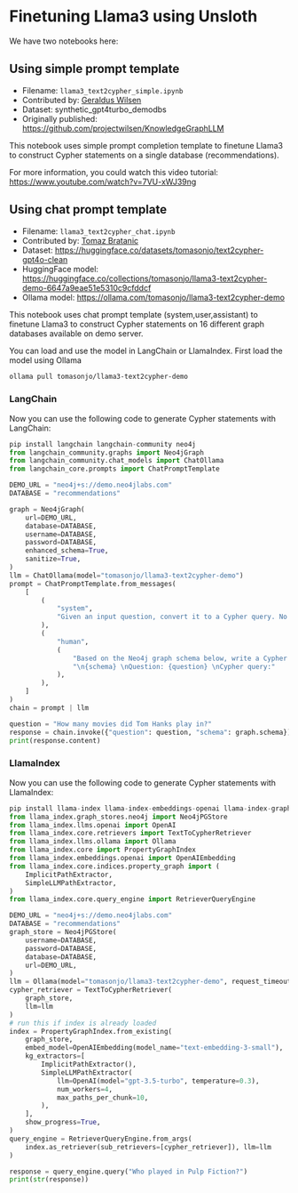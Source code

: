 # Finetuning Llama3 using Unsloth

We have two notebooks here:

## Using simple prompt template

* Filename: `llama3_text2cypher_simple.ipynb`
* Contributed by: [Geraldus Wilsen](https://github.com/projectwilsen/)
* Dataset: synthetic_gpt4turbo_demodbs
* Originally published: https://github.com/projectwilsen/KnowledgeGraphLLM

This notebook uses simple prompt completion template to finetune Llama3 to construct Cypher statements on a single database (recommendations).

For more information, you could watch this video tutorial: https://www.youtube.com/watch?v=7VU-xWJ39ng

## Using chat prompt template

* Filename: `llama3_text2cypher_chat.ipynb`
* Contributed by: [Tomaz Bratanic](https://github.com/tomasonjo)
* Dataset: https://huggingface.co/datasets/tomasonjo/text2cypher-gpt4o-clean
* HuggingFace model: https://huggingface.co/collections/tomasonjo/llama3-text2cypher-demo-6647a9eae51e5310c9cfddcf
* Ollama model: https://ollama.com/tomasonjo/llama3-text2cypher-demo

This notebook uses chat prompt template (system,user,assistant) to finetune Llama3 to construct Cypher statements on 16 different graph databases available on demo server.

You can load and use the model in LangChain or LlamaIndex.
First load the model using Ollama

```bash
ollama pull tomasonjo/llama3-text2cypher-demo
```

### LangChain

Now you can use the following code to generate Cypher statements with LangChain:

```python
pip install langchain langchain-community neo4j
from langchain_community.graphs import Neo4jGraph
from langchain_community.chat_models import ChatOllama
from langchain_core.prompts import ChatPromptTemplate

DEMO_URL = "neo4j+s://demo.neo4jlabs.com"
DATABASE = "recommendations"

graph = Neo4jGraph(
    url=DEMO_URL,
    database=DATABASE,
    username=DATABASE,
    password=DATABASE,
    enhanced_schema=True,
    sanitize=True,
)
llm = ChatOllama(model="tomasonjo/llama3-text2cypher-demo")
prompt = ChatPromptTemplate.from_messages(
    [
        (
            "system",
            "Given an input question, convert it to a Cypher query. No pre-amble.",
        ),
        (
            "human",
            (
                "Based on the Neo4j graph schema below, write a Cypher query that would answer the user's question: "
                "\n{schema} \nQuestion: {question} \nCypher query:"
            ),
        ),
    ]
)
chain = prompt | llm

question = "How many movies did Tom Hanks play in?"
response = chain.invoke({"question": question, "schema": graph.schema})
print(response.content)
```

### LlamaIndex

Now you can use the following code to generate Cypher statements with LlamaIndex:

```python
pip install llama-index llama-index-embeddings-openai llama-index-graph-stores-neo4j
from llama_index.graph_stores.neo4j import Neo4jPGStore
from llama_index.llms.openai import OpenAI
from llama_index.core.retrievers import TextToCypherRetriever
from llama_index.llms.ollama import Ollama
from llama_index.core import PropertyGraphIndex
from llama_index.embeddings.openai import OpenAIEmbedding
from llama_index.core.indices.property_graph import (
    ImplicitPathExtractor,
    SimpleLLMPathExtractor,
)
from llama_index.core.query_engine import RetrieverQueryEngine

DEMO_URL = "neo4j+s://demo.neo4jlabs.com"
DATABASE = "recommendations"
graph_store = Neo4jPGStore(
    username=DATABASE,
    password=DATABASE,
    database=DATABASE,
    url=DEMO_URL,
)
llm = Ollama(model="tomasonjo/llama3-text2cypher-demo", request_timeout=60.0)
cypher_retriever = TextToCypherRetriever(
    graph_store,
    llm=llm
)
# run this if index is already loaded
index = PropertyGraphIndex.from_existing(
    graph_store,
    embed_model=OpenAIEmbedding(model_name="text-embedding-3-small"),
    kg_extractors=[
        ImplicitPathExtractor(),
        SimpleLLMPathExtractor(
            llm=OpenAI(model="gpt-3.5-turbo", temperature=0.3),
            num_workers=4,
            max_paths_per_chunk=10,
        ),
    ],
    show_progress=True,
)
query_engine = RetrieverQueryEngine.from_args(
    index.as_retriever(sub_retrievers=[cypher_retriever]), llm=llm
)

response = query_engine.query("Who played in Pulp Fiction?")
print(str(response))
```